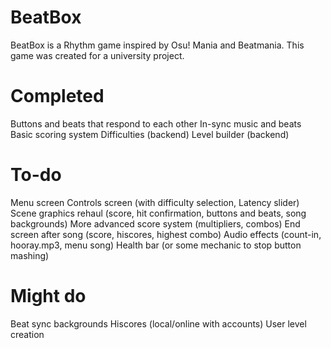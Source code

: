 # BeatBox
BeatBox is a Rhythm game inspired by Osu! Mania and Beatmania. This game was created for a university project.

# Completed
Buttons and beats that respond to each other
In-sync music and beats
Basic scoring system
Difficulties (backend)
Level builder (backend)

# To-do
Menu screen
Controls screen (with difficulty selection, Latency slider)
Scene graphics rehaul (score, hit confirmation, buttons and beats, song backgrounds)
More advanced score system (multipliers, combos)
End screen after song (score, hiscores, highest combo)
Audio effects (count-in, hooray.mp3, menu song)
Health bar (or some mechanic to stop button mashing)

# Might do
Beat sync backgrounds
Hiscores (local/online with accounts)
User level creation